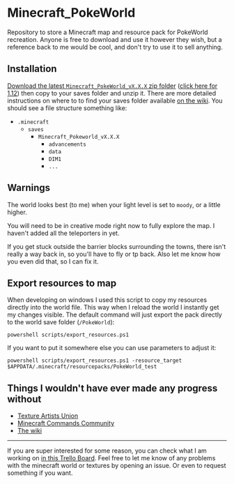 # Minecraft_PokeWorld
Repository to store a Minecraft map and resource pack for PokeWorld recreation. Anyone is free to download and use it however they wish, but a reference back to me would be cool, and don't try to use it to sell anything.

## Installation

[Download the latest `Minecraft_PokeWorld_vX.X.X` zip folder](https://github.com/draav/Minecraft_PokeWorld/releases/latest) ([click here for 1.12](https://github.com/draav/Minecraft_PokeWorld/releases/tag/v1.7.0-beta)) then copy to your saves folder and unzip it. There are more detailed instructions on where to to find your saves folder available [on the wiki](https://minecraft.gamepedia.com/Tutorials/Map_downloads#Importing_into_Minecraft). You should see a file structure something like:

* `.minecraft`
  * `saves`
    * `Minecraft_Pokeworld_vX.X.X`
      * `advancements`
      * `data`
      * `DIM1`
      * `...`

## Warnings

The world looks best (to me) when your light level is set to `moody`, or a little higher.

You will need to be in creative mode right now to fully explore the map. I haven't added all the teleporters in yet.

If you get stuck outside the barrier blocks surrounding the towns, there isn't really a way back in, so you'll have to fly or tp back. Also let me know how you even did that, so I can fix it.

## Export resources to map

When developing on windows I used this script  to copy my resources directly into the world file. This way when I reload the world I instantly get my changes visible. The default command will just export the pack directly to the world save folder (`/PokeWorld`):

`powershell scripts/export_resources.ps1`

If you want to put it somewhere else you can use parameters to adjust it:

`powershell scripts/export_resources.ps1 -resource_target $APPDATA/.minecraft/resourcepacks/PokeWorld_test`

## Things I wouldn't have ever made any progress without

- [Texture Artists Union](https://www.minecraftforum.net/forums/mapping-and-modding-java-edition/resource-packs/resource-pack-discussion)
- [Minecraft Commands Community](https://www.reddit.com/r/MinecraftCommands/)
- [The wiki](https://minecraft.gamepedia.com/Minecraft)

---

If you are super interested for some reason, you can check what I am working on [in this Trello Board](https://trello.com/b/QoZHmXz3/minecraft-kanto). Feel free to let me know of any problems with the minecraft world or textures by opening an issue. Or even to request something if you want.
